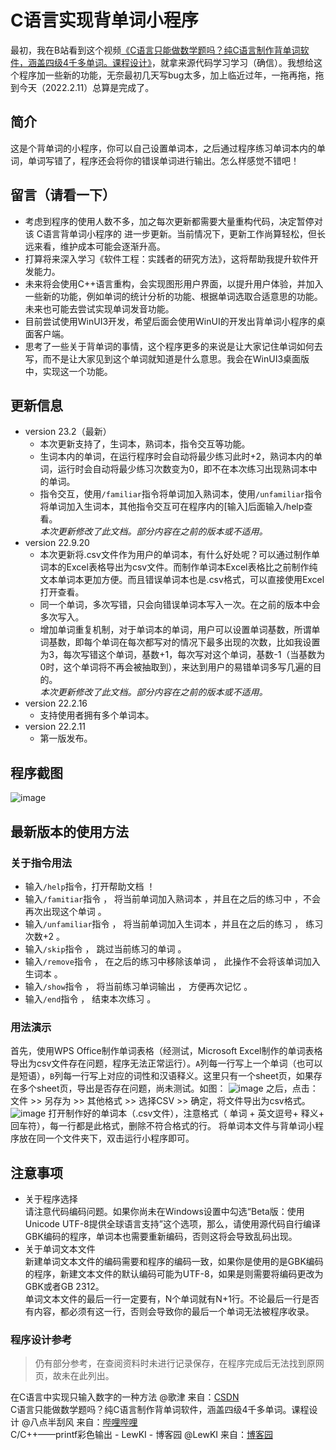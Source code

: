 # C语言实现背单词小程序
最初，我在B站看到这个视频[《C语言只能做数学题吗？纯C语言制作背单词软件，涵盖四级4千多单词。课程设计》](https://www.bilibili.com/video/BV15L4y147Ke/)，就拿来源代码学习学习（确信）。我想给这个程序加一些新的功能，无奈最初几天写bug太多，加上临近过年，一拖再拖，拖到今天（2022.2.11）总算是完成了。

## 简介
这是个背单词的小程序，你可以自己设置单词本，之后通过程序练习单词本内的单词，单词写错了，程序还会将你的错误单词进行输出。怎么样感觉不错吧！

## 留言（请看一下）
 - 考虑到程序的使用人数不多，加之每次更新都需要大量重构代码，决定暂停对该 C语言背单词小程序的 进一步更新。当前情况下，更新工作尚算轻松，但长远来看，维护成本可能会逐渐升高。
 - 打算将来深入学习《软件工程：实践者的研究方法》，这将帮助我提升软件开发能力。
 - 未来将会使用C++语言重构，会实现图形用户界面，以提升用户体验，并加入一些新的功能，例如单词的统计分析的功能、根据单词选取合适意思的功能。未来也可能去尝试实现单词发音功能。
 - 目前尝试使用WinUI3开发，希望后面会使用WinUI的开发出背单词小程序的桌面客户端。
 - 思考了一些关于背单词的事情，这个程序更多的来说是让大家记住单词如何去写，而不是让大家见到这个单词就知道是什么意思。我会在WinUI3桌面版中，实现这一个功能。

## 更新信息
- version 23.2（最新）
  - 本次更新支持了，生词本，熟词本，指令交互等功能。  
  - 生词本内的单词，在运行程序时会自动将最少练习此时+2，熟词本内的单词，运行时会自动将最少练习次数变为0，即不在本次练习出现熟词本中的单词。  
  - 指令交互，使用`/familiar`指令将单词加入熟词本，使用`/unfamiliar`指令将单词加入生词本，其他指令交互可在程序内的\[输入\]后面输入/help查看。  
  _本次更新修改了此文档。部分内容在之前的版本或不适用。_  
- version 22.9.20  
  - 本次更新将.csv文件作为用户的单词本，有什么好处呢？可以通过制作单词本的Excel表格导出为csv文件。而制作单词本Excel表格比之前制作纯文本单词本更加方便。而且错误单词本也是.csv格式，可以直接使用Excel打开查看。  
  - 同一个单词，多次写错，只会向错误单词本写入一次。在之前的版本中会多次写入。  
  - 增加单词重复机制，对于单词本的单词，用户可以设置单词基数，所谓单词基数，即每个单词在每次都写对的情况下最多出现的次数，比如我设置为3，每次写错这个单词，基数+1，每次写对这个单词，基数-1（当基数为0时，这个单词将不再会被抽取到），来达到用户的易错单词多写几遍的目的。  
  _本次更新修改了此文档。部分内容在之前的版本或不适用。_  
- version 22.2.16  
  - 支持使用者拥有多个单词本。  
- version 22.2.11  
  - 第一版发布。  

## 程序截图
![image](https://github.com/user-attachments/assets/cce70175-47e0-465d-984b-dc47d78444c9)

## 最新版本的使用方法
### 关于指令用法
- 输入`/help`指令，打开帮助文档 ！
- 输入`/famitiar`指令 ， 将当前单词加入熟词本 ，并且在之后的练习中 ，不会再次出现这个单词 。
- 输入`/unfamiliar`指令 ， 将当前单词加入生词本 ，并且在之后的练习 ， 练习次数+2 。
- 输入`/skip`指令 ， 跳过当前练习的单词 。
- 输入`/remove`指令 ， 在之后的练习中移除该单词 ， 此操作不会将该单词加入生词本 。
- 输入`/show`指令 ， 将当前练习单词输出 ， 方便再次记忆 。
- 输入`/end`指令 ， 结束本次练习 。
### 用法演示
  首先，使用WPS Office制作单词表格（经测试，Microsoft Excel制作的单词表格导出为csv文件存在问题，程序无法正常运行）。`A`列每一行写上一个单词（也可以是短语），`B`列每一行写上对应的词性和汉语释义。这里只有一个sheet页，如果存在多个sheet页，导出是否存在问题，尚未测试。如图：
![image](https://github.com/user-attachments/assets/8c60fc7a-bfcc-47c9-9b77-83f95feda70a)
  之后，点击：文件 >> 另存为 >> 其他格式 >> 选择CSV >> 确定，将文件导出为csv格式。
![image](https://github.com/user-attachments/assets/e06885c2-a0ef-4338-83f5-e085fe4cb1d0)
  打开制作好的单词本（.csv文件），注意格式（ 单词 + 英文逗号+ 释义+ 回车符），每一行都是此格式，删除不符合格式的行。
  将单词本文件与背单词小程序放在同一个文件夹下，双击运行小程序即可。

## 注意事项
- 关于程序选择  
  请注意代码编码问题。如果你尚未在Windows设置中勾选“Beta版：使用Unicode UTF-8提供全球语言支持”这个选项，那么，请使用源代码自行编译GBK编码的程序，单词本也需要重新编码，否则这将会导致乱码出现。  
- 关于单词文本文件  
  新建单词文本文件的编码需要和程序的编码一致，如果你是使用的是GBK编码的程序，新建文本文件的默认编码可能为UTF-8，如果是则需要将编码更改为GBK或者GB 2312。  
  单词文本文件的最后一行一定要有，N个单词就有N+1行。不论最后一行是否有内容，都必须有这一行，否则会导致你的最后一个单词无法被程序收录。  
### 程序设计参考
> 仍有部分参考，在查阅资料时未进行记录保存，在程序完成后无法找到原网页，故未在此列出。

在C语言中实现只输入数字的一种方法 @歌津 来自：[CSDN](https://blog.csdn.net/weixin_50952196/article/details/108903861)  
C语言只能做数学题吗？纯C语言制作背单词软件，涵盖四级4千多单词。课程设计 @八点半刮风 来自：[哔哩哔哩](https://www.bilibili.com/video/BV15L4y147Ke/?share_source=copy_web%2F&vd_source=3c5462e20ad60ddaf391af6f4461afdd)  
C/C++——printf彩色输出 - LewKI - 博客园 @LewKI 来自：[博客园](https://www.cnblogs.com/lewki/p/14343894.html)







